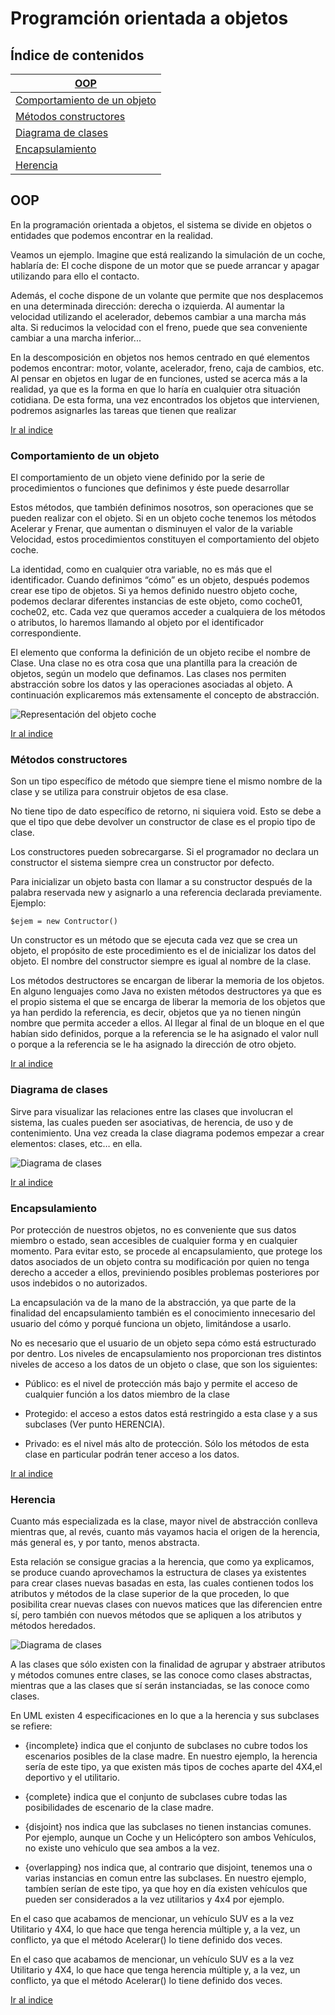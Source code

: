 # Programción orientada a objetos

<a name="top"></a>
## Índice de contenidos
|[OOP](#oop)|
|---
|[Comportamiento de un objeto](#comportamiento-de-un-objeto)
|[Métodos constructores](#métodos-constructores)
|[Diagrama de clases](#diagrama-de-clases)
|[Encapsulamiento](#encapsulamiento)
|[Herencia](#herencia)

## OOP
En la programación orientada a objetos, el sistema se divide en objetos o entidades que podemos encontrar en la realidad.

Veamos un ejemplo. Imagine que está realizando la simulación de un coche, hablaría de: El coche dispone de un motor que se 
puede arrancar y apagar utilizando para ello el contacto.

Además, el coche dispone de un volante que permite que nos desplacemos en una determinada dirección: derecha o izquierda.
Al aumentar la velocidad utilizando el acelerador, debemos cambiar a una marcha más alta. Si reducimos la velocidad con el freno,
puede que sea conveniente cambiar a una marcha inferior...

En la descomposición en objetos nos hemos centrado en qué elementos podemos encontrar: motor, volante, acelerador, freno, caja de
cambios, etc.
Al pensar en objetos en lugar de en funciones, usted se acerca más a la realidad, ya que es la forma en que lo haría en cualquier
otra situación cotidiana.
De esta forma, una vez encontrados los objetos que intervienen, podremos asignarles las tareas que tienen que realizar

[Ir al indice](#top)

### Comportamiento de un objeto
El comportamiento de un objeto viene definido por la serie de procedimientos o funciones que definimos y éste puede desarrollar

Estos métodos, que también definimos nosotros, son operaciones que se pueden realizar con el objeto. Si en un objeto coche
tenemos los métodos Acelerar y Frenar, que aumentan o disminuyen el valor de la variable Velocidad, estos procedimientos
constituyen el comportamiento del objeto coche.

La identidad, como en cualquier otra variable, no es más que el identificador. Cuando definimos “cómo” es un objeto, después
podemos crear ese tipo de objetos. Si ya hemos definido nuestro objeto coche, podemos declarar diferentes instancias de este 
objeto, como coche01, coche02, etc. Cada vez que queramos acceder a cualquiera de los métodos o atributos, lo haremos
llamando al objeto por el identificador correspondiente.

El elemento que conforma la definición de un objeto recibe el nombre de Clase. Una clase no es otra cosa que una plantilla para
la creación de objetos, según un modelo que definamos. Las clases nos permiten abstracción sobre los datos y las operaciones
asociadas al objeto. A continuación explicaremos más extensamente el concepto de abstracción.

![Representación del objeto coche](../images/3.1coche.png)  

[Ir al indice](#top)

### Métodos constructores
Son un tipo específico de método que siempre tiene el mismo nombre de la clase y se utiliza para construir objetos de esa clase.

No tiene tipo de dato específico de retorno, ni siquiera void. Esto se debe a que el tipo que debe devolver un constructor de clase
es el propio tipo de clase.

Los constructores pueden sobrecargarse. Si el programador no declara un constructor el sistema siempre crea un constructor por defecto.

Para inicializar un objeto basta con llamar a su constructor después de la palabra reservada new y asignarlo a una referencia
declarada previamente. Ejemplo:
```` 
$ejem = new Contructor()
```` 
Un constructor es un método que se ejecuta cada vez que se crea un objeto, el propósito de este procedimiento es el de inicializar 
los datos del objeto. El nombre del constructor siempre es igual al nombre de la clase.

Los métodos destructores se encargan de liberar la memoria de los objetos. En alguno lenguajes como Java no existen métodos
destructores ya que es el propio sistema el que se encarga de liberar la memoria de los objetos que ya han perdido la referencia,
es decir, objetos que ya no tienen ningún nombre que permita acceder a ellos. Al llegar al final de un bloque en el que habían sido
definidos, porque a la referencia se le ha asignado el valor null o porque a la referencia se le ha asignado la dirección de otro
objeto.

[Ir al indice](#top)

### Diagrama de clases
Sirve para visualizar las relaciones entre las clases que involucran el sistema, las cuales pueden ser asociativas, de herencia, 
de uso y de contenimiento. Una vez creada la clase diagrama podemos empezar a crear elementos: clases, etc… en ella.

![Diagrama de clases](../images/3.2diagramaClass.png) 

[Ir al indice](#top)

### Encapsulamiento
Por protección de nuestros objetos, no es conveniente que sus datos miembro o estado, sean accesibles de cualquier forma y en
cualquier momento. Para evitar esto, se procede al encapsulamiento, que protege los datos asociados de un objeto contra su
modificación por quien no tenga derecho a acceder a ellos, previniendo posibles problemas posteriores por usos indebidos o no
autorizados.

La encapsulación va de la mano de la abstracción, ya que parte de la finalidad del encapsulamiento también es el 
conocimiento innecesario del usuario del cómo y porqué funciona un objeto, limitándose a usarlo.

No es necesario que el usuario de un objeto sepa cómo está estructurado por dentro. Los niveles de encapsulamiento nos
proporcionan tres distintos niveles de acceso a los datos de un objeto o clase, que son los siguientes:

- Público: es el nivel de protección más bajo y permite el acceso de cualquier función a los datos miembro de la clase

- Protegido: el acceso a estos datos está restringido a esta clase y a sus subclases (Ver punto HERENCIA).

- Privado: es el nivel más alto de protección. Sólo los métodos de esta clase en particular podrán tener acceso a los datos.

[Ir al indice](#top)

### Herencia
Cuanto más especializada es la clase, mayor nivel de abstracción conlleva mientras que, al revés, cuanto más vayamos hacia el
origen de la herencia, más general es, y por tanto, menos abstracta.

Esta relación se consigue gracias a la herencia, que como ya explicamos, se produce cuando aprovechamos la estructura de
clases ya existentes para crear clases nuevas basadas en esta, las cuales contienen todos los atributos y métodos de la clase
superior de la que proceden, lo que posibilita crear nuevas clases con nuevos matices que las diferencien entre sí, pero también
con nuevos métodos que se apliquen a los atributos y métodos heredados.

![Diagrama de clases](../images/3.3herencia.png) 

A las clases que sólo existen con la finalidad de agrupar y abstraer atributos y métodos comunes entre clases, se las conoce
como clases abstractas, mientras que a las clases que sí serán instanciadas, se las conoce como clases.

En UML existen 4 especificaciones en lo que a la herencia y sus subclases se refiere:

- {incomplete} indica que el conjunto de subclases no cubre todos los escenarios posibles de la clase madre. En nuestro
ejemplo, la herencia sería de este tipo, ya que existen más tipos de coches aparte del 4X4,el deportivo y el utilitario.

- {complete} indica que el conjunto de subclases cubre todas las posibilidades de escenario de la clase madre.

- {disjoint} nos indica que las subclases no tienen instancias comunes. Por ejemplo, aunque un Coche y un Helicóptero son
ambos Vehículos, no existe uno vehículo que sea ambos a la vez.

- {overlapping} nos indica que, al contrario que disjoint, tenemos una o varias instancias en comun entre las subclases. En
nuestro ejemplo, tambíen serían de este tipo, ya que hoy en día existen vehículos que pueden ser considerados a la vez
utilitarios y 4x4 por ejemplo.

En el caso que acabamos de mencionar, un vehículo SUV es a la vez Utilitario y 4X4, lo que hace que tenga herencia múltiple y,
a la vez, un conflicto, ya que el método Acelerar() lo tiene definido dos veces.

En el caso que acabamos de mencionar, un vehículo SUV es a la vez Utilitario y 4X4, lo que hace que tenga herencia múltiple y,
a la vez, un conflicto, ya que el método Acelerar() lo tiene definido dos veces.

[Ir al indice](#top)


